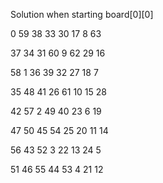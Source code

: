 
Solution when starting board[0][0]

0 59 38 33 30 17 8 63 

37 34 31 60 9 62 29 16 

58 1 36 39 32 27 18 7 

35 48 41 26 61 10 15 28 

42 57 2 49 40 23 6 19 

47 50 45 54 25 20 11 14 

56 43 52 3 22 13 24 5 

51 46 55 44 53 4 21 12 
